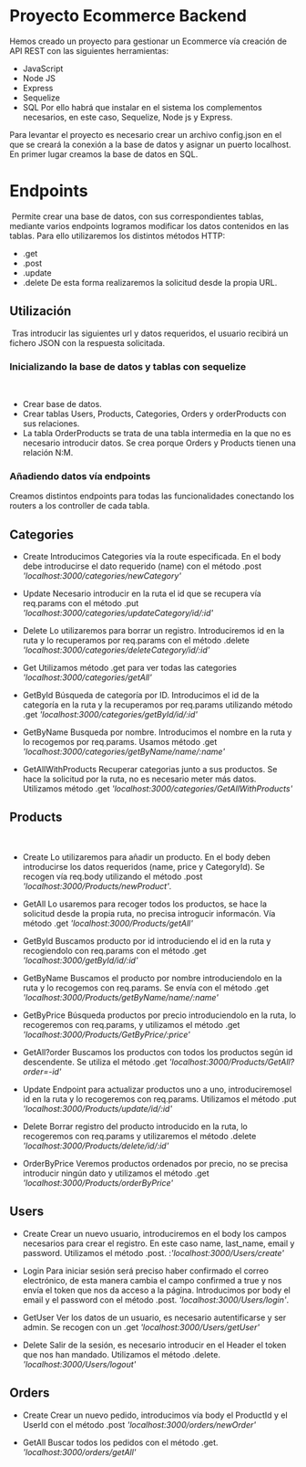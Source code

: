 # Proyecto Ecommerce Backend


Hemos creado un proyecto para gestionar un Ecommerce vía creación de API REST  con las siguientes herramientas:
- JavaScript
- Node JS
- Express
- Sequelize
- SQL
Por ello habrá que instalar en el sistema los complementos necesarios, en este caso, Sequelize, Node js y Express.

Para levantar el proyecto es necesario crear un archivo config.json en el que se creará la conexión a la base de datos y asignar un puerto localhost.
En primer lugar creamos la base de datos en SQL.


# Endpoints
​
Permite crear una base de datos, con sus correspondientes tablas, mediante varios endpoints logramos modificar los datos contenidos en las tablas.
Para ello utilizaremos los distintos métodos HTTP:
- .get
- .post
- .update
- .delete
De esta forma realizaremos la solicitud desde la propia URL.
​

## Utilización
​
Tras introducir las siguientes url y datos requeridos, el usuario recibirá un fichero JSON con la respuesta solicitada.
​

### Inicializando la base de datos y tablas con sequelize
​
- Crear base de datos.
​
- Crear tablas Users, Products, Categories, Orders y orderProducts con sus relaciones.
​
- La tabla OrderProducts se trata de una tabla intermedia en la que no es necesario introducir datos. Se crea porque Orders y Products tienen una relación N:M.


### Añadiendo datos vía endpoints
Creamos distintos endpoints para todas las funcionalidades conectando los routers a los controller de cada tabla.


## Categories

- Create
Introducimos Categories vía la route especificada. En el body debe introducirse el dato requerido (name) con el método .post 
_'localhost:3000/categories/newCategory'_

- Update
Necesario introducir en la ruta el id que se recupera vía req.params con el método .put
_'localhost:3000/categories/updateCategory/id/:id'_

- Delete
Lo utilizaremos para borrar un registro. Introduciremos id en la ruta y lo recuperamos por req.params con el método .delete
_'localhost:3000/categories/deleteCategory/id/:id'_

- Get
Utilizamos método .get para ver todas las categories
_'localhost:3000/categories/getAll'_

- GetById
Búsqueda de categoría por ID. Introducimos el id de la categoría en la ruta y la recuperamos por req.params utilizando método .get
_'localhost:3000/categories/getById/id/:id'_

- GetByName
Busqueda por nombre. Introducimos el nombre en la ruta y lo recogemos por req.params. Usamos método .get
_'localhost:3000/categories/getByName/name/:name'_ 

- GetAllWithProducts
Recuperar categorias junto a sus productos. Se hace la solicitud por la ruta, no es necesario meter más datos. Utilizamos método .get
_'localhost:3000/categories/GetAllWithProducts'_

## Products
​
- Create
Lo utilizaremos para añadir un producto. En el body deben introducirse los datos requeridos (name, price y CategoryId). Se recogen vía req.body utilizando el método .post
_'localhost:3000/Products/newProduct'_. 

- GetAll
Lo usaremos para recoger todos los productos, se hace la solicitud desde la propia ruta, no precisa introgucir informacón. Vía método .get
_'localhost:3000/Products/getAll'_ 

- GetById
Buscamos producto por id introduciendo el id en la ruta y recogiendolo con req.params con el método .get 
_'localhost:3000/getById/id/:id'_ 

- GetByName
Buscamos el producto por nombre introduciendolo en la ruta y lo recogemos con req.params. Se envía con el método .get
_'localhost:3000/Products/getByName/name/:name'_ 

- GetByPrice
Búsqueda productos por precio introduciendolo en la ruta, lo recogeremos con req.params, y utilizamos el método .get
_'localhost:3000/Products/GetByPrice/:price'_

- GetAll?order
Buscamos los productos con todos los productos según id descendente. Se utiliza el método .get
_'localhost:3000/Products/GetAll?order=-id'_

- Update
Endpoint para actualizar productos uno a uno, introduciremosel id en la ruta y lo recogeremos con req.params. Utilizamos el método .put
 _'localhost:3000/Products/update/id/:id'_ 

- Delete
Borrar registro del producto introducido en la ruta, lo recogeremos con req.params y utilizaremos el método .delete
_'localhost:3000/Products/delete/id/:id'_

- OrderByPrice
Veremos productos ordenados por precio, no se precisa introducir ningún dato y utilizamos el método .get
_'localhost:3000/Products/orderByPrice'_ 

## Users

- Create
Crear un nuevo usuario, introduciremos en el body los campos necesarios para crear el registro. En este caso name, last_name, email y password. Utilizamos el método .post.
:_'localhost:3000/Users/create'_

- Login
Para iniciar sesión será preciso haber confirmado el correo electrónico, de esta manera cambia el campo confirmed a true y nos envía el token que nos da acceso a la página. Introducimos por body el email y el password con el método .post.
_'localhost:3000/Users/login'_. 

- GetUser
Ver los datos de un usuario, es necesario autentificarse y ser admin. Se recogen con un .get
_'localhost:3000/Users/getUser'_ 

- Delete
Salir de la sesión, es necesario introducir en el Header el token que nos han mandado. Utilizamos el método .delete. 
_'localhost:3000/Users/logout'_ 

## Orders

- Create
Crear un nuevo pedido, introducimos vía body el ProductId y el UserId con el método .post
 _'localhost:3000/orders/newOrder'_ 

- GetAll
Buscar todos los pedidos con el método .get. 
_'localhost:3000/orders/getAll'_ 

